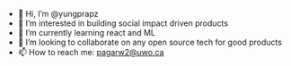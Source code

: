 - 👋 Hi, I’m @yungprapz
- 👀 I’m interested in building social impact driven products
- 🌱 I’m currently learning react and ML
- 💞️ I’m looking to collaborate on any open source tech for good products
- 📫 How to reach me: pagarw2@uwo.ca

<!---
yungprapz/yungprapz is a ✨ special ✨ repository because its `README.md` (this file) appears on your GitHub profile.
You can click the Preview link to take a look at your changes.
--->
